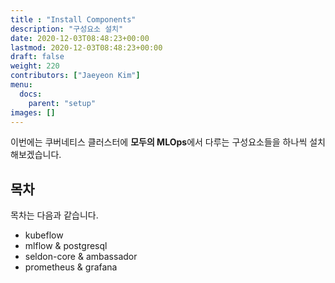 ```yaml
---
title : "Install Components"
description: "구성요소 설치"
date: 2020-12-03T08:48:23+00:00
lastmod: 2020-12-03T08:48:23+00:00
draft: false
weight: 220
contributors: ["Jaeyeon Kim"]
menu:
  docs:
    parent: "setup"
images: []
---
```


이번에는 쿠버네티스 클러스터에 **모두의 MLOps**에서 다루는 구성요소들을 하나씩 설치해보겠습니다.

## 목차

목차는 다음과 같습니다.

- kubeflow
- mlflow & postgresql
- seldon-core & ambassador
- prometheus & grafana
